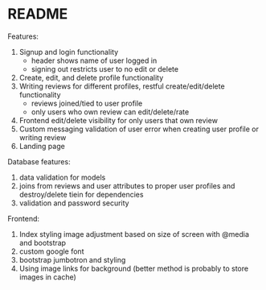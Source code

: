 # README

Features:
1. Signup and login functionality
    - header shows name of user logged in
    - signing out restricts user to no edit or delete
2. Create, edit, and delete profile functionality
3. Writing reviews for different profiles, restful create/edit/delete functionality 
    - reviews joined/tied to user profile
    - only users who own review can edit/delete/rate
4. Frontend edit/delete visibility for only users that own review
5. Custom messaging validation of user error when creating user profile or writing review
6. Landing page

Database features:
1. data validation for models
2. joins from reviews and user attributes to proper user profiles and destroy/delete tiein for dependencies
3. validation and password security


Frontend:
1. Index styling image adjustment based on size of screen with @media and bootstrap
2. custom google font
3. bootstrap jumbotron and styling
4. Using image links for background (better method is probably to store images in cache)
